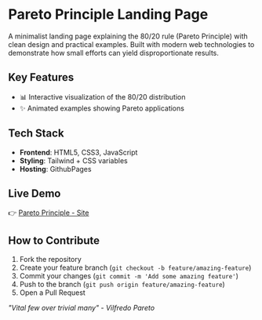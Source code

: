 # Pareto Principle Landing Page

A minimalist landing page explaining the 80/20 rule (Pareto Principle) with clean design and practical examples. Built with modern web technologies to demonstrate how small efforts can yield disproportionate results.

## Key Features
- 📊 Interactive visualization of the 80/20 distribution
- ✨ Animated examples showing Pareto applications

## Tech Stack
- **Frontend**: HTML5, CSS3, JavaScript 
- **Styling**: Tailwind + CSS variables
- **Hosting**: GithubPages

## Live Demo
👉 [Pareto Principle - Site](https://zacgenius.github.io/pareto-principle)

## How to Contribute
1. Fork the repository
2. Create your feature branch (`git checkout -b feature/amazing-feature`)
3. Commit your changes (`git commit -m 'Add some amazing feature'`)
4. Push to the branch (`git push origin feature/amazing-feature`)
5. Open a Pull Request

*"Vital few over trivial many" - Vilfredo Pareto*
